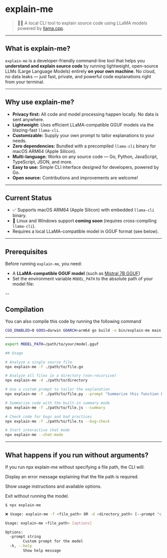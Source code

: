 # explain-me

> 🧠🚀 A local CLI tool to explain source code using LLaMA models powered by [llama.cpp](https://github.com/ggerganov/llama.cpp).

---

## What is explain-me?

`explain-me` is a developer-friendly command-line tool that helps you **understand and explain source code** by running lightweight, open-source LLMs (Large Language Models) entirely **on your own machine**. No cloud, no data leaks — just fast, private, and powerful code explanations right from your terminal.

---

## Why use explain-me?

- **Privacy first:** All code and model processing happen locally. No data is sent anywhere.
- **Lightweight:** Uses efficient LLaMA-compatible GGUF models via the blazing-fast `llama-cli`.
- **Customizable:** Supply your own prompt to tailor explanations to your needs.
- **Zero dependencies:** Bundled with a precompiled `llama-cli` binary for macOS ARM64 (Apple Silicon).
- **Multi-language:** Works on any source code — Go, Python, JavaScript, TypeScript, JSON, and more.
- **Easy to use:** Simple CLI interface designed for developers, powered by Go.
- **Open source:** Contributions and improvements are welcome!

---

## Current Status

- ✅ Supports macOS ARM64 (Apple Silicon) with embedded `llama-cli` binary.
- 🚧 Linux and Windows support **coming soon** (requires cross-compiling `llama-cli`).
- Requires a local LLaMA-compatible model in GGUF format (see below).

---

## Prerequisites

Before running `explain-me`, you need:

- A **LLaMA-compatible GGUF model** (such as [Mistral 7B GGUF](https://huggingface.co/TheBloke/mistral-7B-Instruct-GGUF))
- Set the environment variable `MODEL_PATH` to the absolute path of your model file:

--

## Compilation

You can also compile this code by running the following command
```bash
CGO_ENABLED=0 GOOS=darwin GOARCH=arm64 go build -o bin/explain-me main.go
```

---

```bash
export MODEL_PATH=/path/to/your/model.gguf

## Usage

# Analyze a single source file
npx explain-me -f ./path/to/file.go

# Analyze all files in a directory (non-recursive)
npx explain-me -d ./path/to/directory

# Use a custom prompt to tailor the explanation
npx explain-me -f ./path/to/file.py --prompt "Summarize this function briefly:"

# Summarize code with the built-in summary mode
npx explain-me -f ./path/to/file.js --summary

# Check code for bugs and bad practices
npx explain-me -f ./path/to/file.ts --bug-check

# Start interactive chat mode
npx explain-me --chat-mode
```
---

## What happens if you run without arguments?
If you run npx explain-me without specifying a file path, the CLI will:

Display an error message explaining that the file path is required.

Show usage instructions and available options.

Exit without running the model.

```bash
$ npx explain-me

❌ Usage: explain-me -f <file_path> OR -d <directory_path> [--prompt "custom prompt"] [--summary] [--bug-check] [--chat-mode]

Usage: explain-me <file_path> [options]

Options:
  -prompt string
        Custom prompt for the model
  -h, --help
        Show help message
```
